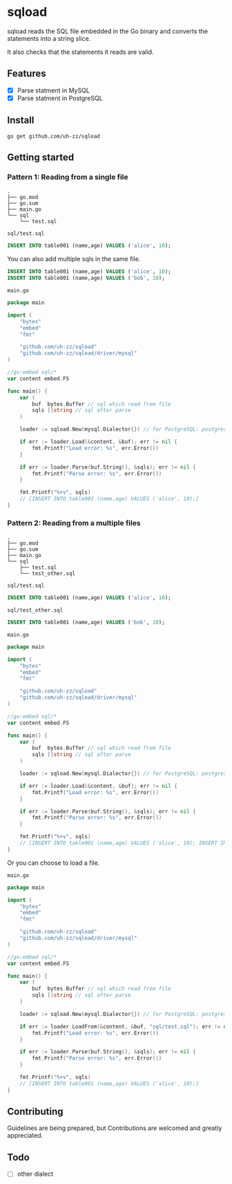 # sqload

sqload reads the SQL file embedded in the Go binary and converts the statements into a string slice.

It also checks that the statements it reads are valid.

## Features

- [x] Parse statment in MySQL
- [x] Parse statment in PostgreSQL

## Install

```
go get github.com/uh-zz/sqload
```

## Getting started

### Pattern 1: Reading from a single file

```
.
├── go.mod
├── go.sum
├── main.go
└── sql
    └── test.sql
```

`sql/test.sql`

```sql
INSERT INTO table001 (name,age) VALUES ('alice', 10);
```

You can also add multiple sqls in the same file.

```sql
INSERT INTO table001 (name,age) VALUES ('alice', 10);
INSERT INTO table001 (name,age) VALUES ('bob', 10);
```

`main.go`

```go
package main

import (
	"bytes"
	"embed"
	"fmt"

	"github.com/uh-zz/sqload"
	"github.com/uh-zz/sqload/driver/mysql"
)

//go:embed sql/*
var content embed.FS

func main() {
	var (
		buf  bytes.Buffer // sql which read from file
		sqls []string // sql after parse
	)

	loader := sqload.New(mysql.Dialector{}) // for PostgreSQL: postgresql.Dialector{}

	if err := loader.Load(&content, &buf); err != nil {
		fmt.Printf("Load error: %s", err.Error())
	}

	if err := loader.Parse(buf.String(), &sqls); err != nil {
		fmt.Printf("Parse error: %s", err.Error())
	}

	fmt.Printf("%+v", sqls)
    // [INSERT INTO table001 (name,age) VALUES ('alice', 10);]
}
```

### Pattern 2: Reading from a multiple files

```
.
├── go.mod
├── go.sum
├── main.go
└── sql
    ├── test.sql
    └── test_other.sql
```

`sql/test.sql`

```sql
INSERT INTO table001 (name,age) VALUES ('alice', 10);
```

`sql/test_other.sql`

```sql
INSERT INTO table001 (name,age) VALUES ('bob', 10);
```

`main.go`

```go
package main

import (
	"bytes"
	"embed"
	"fmt"

	"github.com/uh-zz/sqload"
	"github.com/uh-zz/sqload/driver/mysql"
)

//go:embed sql/*
var content embed.FS

func main() {
	var (
		buf  bytes.Buffer // sql which read from file
		sqls []string // sql after parse
	)

	loader := sqload.New(mysql.Dialector{}) // for PostgreSQL: postgresql.Dialector{}

	if err := loader.Load(&content, &buf); err != nil {
		fmt.Printf("Load error: %s", err.Error())
	}

	if err := loader.Parse(buf.String(), &sqls); err != nil {
		fmt.Printf("Parse error: %s", err.Error())
	}

	fmt.Printf("%+v", sqls)
    // [INSERT INTO table001 (name,age) VALUES ('alice', 10); INSERT INTO table001 (name,age) VALUES ('bob', 20);]
}
```

Or you can choose to load a file.

`main.go`

```go
package main

import (
	"bytes"
	"embed"
	"fmt"

	"github.com/uh-zz/sqload"
	"github.com/uh-zz/sqload/driver/mysql"
)

//go:embed sql/*
var content embed.FS

func main() {
	var (
		buf  bytes.Buffer // sql which read from file
		sqls []string // sql after parse
	)

	loader := sqload.New(mysql.Dialector{}) // for PostgreSQL: postgresql.Dialector{}

	if err := loader.LoadFrom(&content, &buf, "sql/test.sql"); err != nil {
		fmt.Printf("Load error: %s", err.Error())
	}

	if err := loader.Parse(buf.String(), &sqls); err != nil {
		fmt.Printf("Parse error: %s", err.Error())
	}

	fmt.Printf("%+v", sqls)
    // [INSERT INTO table001 (name,age) VALUES ('alice', 10);]
}
```

## Contributing

Guidelines are being prepared, but Contributions are welcomed and greatly appreciated.

## Todo

- [ ] other dialect
